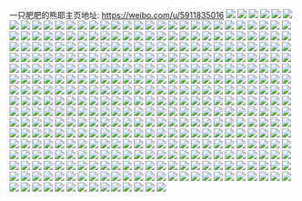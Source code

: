 一只肥肥的熊耶主页地址: https://weibo.com/u/5911835016 
![](https://wx4.sinaimg.cn/mw2000/006s5slGly1h9cj4fb39rj30u01407ac.jpg) 
![](https://wx4.sinaimg.cn/mw2000/006s5slGly1h9brae1qq4j30u019yaj0.jpg) 
![](https://wx4.sinaimg.cn/mw2000/006s5slGly1h9aiagfcn4j30u01sxte6.jpg) 
![](https://wx4.sinaimg.cn/mw2000/006s5slGly1h98858755yj30mp0mpmyo.jpg) 
![](https://wx4.sinaimg.cn/mw2000/006s5slGly1h985pv4f29j30u0140ti5.jpg) 
![](https://wx4.sinaimg.cn/mw2000/006s5slGly1h96yhx2b8xj31400u0gv3.jpg) 
![](https://wx4.sinaimg.cn/mw2000/006s5slGly1h95yw0a4b8j30u0140jza.jpg) 
![](https://wx4.sinaimg.cn/mw2000/006s5slGly1h94l8j83b9j30qo0r4wg6.jpg) 
![](https://wx4.sinaimg.cn/mw2000/006s5slGly1h93o38uhn0j30g80m8gnc.jpg) 
![](https://wx4.sinaimg.cn/mw2000/006s5slGly1h93o392crjj30d30gxgn5.jpg) 
![](https://wx4.sinaimg.cn/mw2000/006s5slGly1h934xbh9x7j32c0340qv6.jpg) 
![](https://wx4.sinaimg.cn/mw2000/006s5slGly1h934x7xtojj30n80tq13t.jpg) 
![](https://wx4.sinaimg.cn/mw2000/006s5slGly1h92d1up8d2j30u0140qd9.jpg) 
![](https://wx4.sinaimg.cn/mw2000/006s5slGly1h92bkv4c6rj30u014044x.jpg) 
![](https://wx4.sinaimg.cn/mw2000/006s5slGly1h92bkumen5j30u011i42m.jpg) 
![](https://wx4.sinaimg.cn/mw2000/006s5slGly1h90uzmdh83j33402c0e82.jpg) 
![](https://wx4.sinaimg.cn/mw2000/006s5slGly1h90uzol0jsj32c0340qv5.jpg) 
![](https://wx4.sinaimg.cn/mw2000/006s5slGly1h90uzoy4zoj30wr0zftcr.jpg) 
![](https://wx4.sinaimg.cn/mw2000/006s5slGly1h8zzx9wuirj30u00u076y.jpg) 
![](https://wx4.sinaimg.cn/mw2000/006s5slGly1h8ztnq370gj308c08cdg5.jpg) 
![](https://wx4.sinaimg.cn/mw2000/006s5slGly1h8ys424n35j31sc2dshdu.jpg) 
![](https://wx4.sinaimg.cn/mw2000/006s5slGly1h8ys3zk5fhj32c0340kjn.jpg) 
![](https://wx4.sinaimg.cn/mw2000/006s5slGly1h8ys43uyibj32c0340kjm.jpg) 
![](https://wx4.sinaimg.cn/mw2000/006s5slGly1h8ylmdf5mlj30u0140462.jpg) 
![](https://wx4.sinaimg.cn/mw2000/006s5slGly1h8wtygpg7lj30u00vqae7.jpg) 
![](https://wx4.sinaimg.cn/mw2000/006s5slGly1h8wtymnw61j30u01hd46r.jpg) 
![](https://wx4.sinaimg.cn/mw2000/006s5slGly1h8vape107bj31sc2ds7wi.jpg) 
![](https://wx4.sinaimg.cn/mw2000/006s5slGly1h8vapanxjaj31sc2dshdu.jpg) 
![](https://wx4.sinaimg.cn/mw2000/006s5slGly1h8vapffoyqj32c0340npe.jpg) 
![](https://wx4.sinaimg.cn/mw2000/006s5slGly1h8vaphbubuj32c0340kjm.jpg) 
![](https://wx4.sinaimg.cn/mw2000/006s5slGly1h8twcnqhyfj33402c0u0y.jpg) 
![](https://wx4.sinaimg.cn/mw2000/006s5slGly1h8spli8zglj30u0144n12.jpg) 
![](https://wx4.sinaimg.cn/mw2000/006s5slGly1h8spli0gu4j30u0144gpg.jpg) 
![](https://wx4.sinaimg.cn/mw2000/006s5slGly1h8rlgaiyofj30u0140q7p.jpg) 
![](https://wx4.sinaimg.cn/mw2000/006s5slGly1h8rlga4z3hj30zk0q5mz6.jpg) 
![](https://wx4.sinaimg.cn/mw2000/006s5slGly1h8rlgc5040j30u01sxn2t.jpg) 
![](https://wx4.sinaimg.cn/mw2000/006s5slGly1h8rlgcgtumj30v90u0q50.jpg) 
![](https://wx4.sinaimg.cn/mw2000/006s5slGly1h8qlvght4zj31400u0dor.jpg) 
![](https://wx4.sinaimg.cn/mw2000/006s5slGly1h8qlvgr3fwj30u00lotav.jpg) 
![](https://wx4.sinaimg.cn/mw2000/006s5slGly1h8pcmkjdhej30u0140wm7.jpg) 
![](https://wx4.sinaimg.cn/mw2000/006s5slGly1h8paxrt6shj30u014048h.jpg) 
![](https://wx4.sinaimg.cn/mw2000/006s5slGly1h8mv73baysj32c0340kjn.jpg) 
![](https://wx4.sinaimg.cn/mw2000/006s5slGly1h8mv70jkxhj32c0340kjo.jpg) 
![](https://wx4.sinaimg.cn/mw2000/006s5slGly1h8kkj14mzlj31sc2dsu0y.jpg) 
![](https://wx4.sinaimg.cn/mw2000/006s5slGly1h8jg4xu34qj30u00ti75z.jpg) 
![](https://wx4.sinaimg.cn/mw2000/006s5slGly1h8itw4lqkwj32560zob29.jpg) 
![](https://wx4.sinaimg.cn/mw2000/006s5slGly1h8itw64odpj32560zob29.jpg) 
![](https://wx4.sinaimg.cn/mw2000/006s5slGly1h8hfuk2fqtj32c03401ky.jpg) 
![](https://wx4.sinaimg.cn/mw2000/006s5slGly1h8h6pdjvm4j31401hc1jm.jpg) 
![](https://wx4.sinaimg.cn/mw2000/006s5slGly1h8h6pdwnlxj30p00xc7bo.jpg) 
![](https://wx4.sinaimg.cn/mw2000/006s5slGly1h8gdp47o6ej30u0140n75.jpg) 
![](https://wx4.sinaimg.cn/mw2000/006s5slGly1h8g7ocrr0oj30zo256nls.jpg) 
![](https://wx4.sinaimg.cn/mw2000/006s5slGly1h8fb7f2visj30u0140gtf.jpg) 
![](https://wx4.sinaimg.cn/mw2000/006s5slGly1h8e8ja1kx4j30u0140aff.jpg) 
![](https://wx4.sinaimg.cn/mw2000/006s5slGly1h8e5oh716rj30u0140n5t.jpg) 
![](https://wx4.sinaimg.cn/mw2000/006s5slGly1h8e5ohzpkwj30k10k1417.jpg) 
![](https://wx4.sinaimg.cn/mw2000/006s5slGly1h8d0trbm49j30u01sxjvr.jpg) 
![](https://wx4.sinaimg.cn/mw2000/006s5slGly1h8876v8iofj30j60iitbc.jpg) 
![](https://wx4.sinaimg.cn/mw2000/006s5slGly1h87u9v1aezj32c0340npe.jpg) 
![](https://wx4.sinaimg.cn/mw2000/006s5slGly1h87u9xnnl3j32c0340npe.jpg) 
![](https://wx4.sinaimg.cn/mw2000/006s5slGly1h83i4kweixj30u01400zr.jpg) 
![](https://wx4.sinaimg.cn/mw2000/006s5slGly1h83i4f2nnbj30u0140ah1.jpg) 
![](https://wx4.sinaimg.cn/mw2000/006s5slGly1h80w72lsusj32c0340b2a.jpg) 
![](https://wx4.sinaimg.cn/mw2000/006s5slGly1h80w71aiwqj32c0340u0y.jpg) 
![](https://wx4.sinaimg.cn/mw2000/006s5slGly1h80w73wr10j32c0340e82.jpg) 
![](https://wx4.sinaimg.cn/mw2000/006s5slGly1h80hgkv4dyj30u01407c1.jpg) 
![](https://wx4.sinaimg.cn/mw2000/006s5slGly1h7vnzvdk8vj31sx0u0gsf.jpg) 
![](https://wx4.sinaimg.cn/mw2000/006s5slGly1h7vnzr90waj30j60hnwfd.jpg) 
![](https://wx4.sinaimg.cn/mw2000/006s5slGly1h7tb42mi8kj30u0140q9z.jpg) 
![](https://wx4.sinaimg.cn/mw2000/006s5slGly1h7tb427n7uj30u0140431.jpg) 
![](https://wx4.sinaimg.cn/mw2000/006s5slGly1h7o6ithdkaj32c0340e82.jpg) 
![](https://wx4.sinaimg.cn/mw2000/006s5slGly1h7o6iucrrij33402c0x6p.jpg) 
![](https://wx4.sinaimg.cn/mw2000/006s5slGly1h7o6ix0y7sj32c0340x6p.jpg) 
![](https://wx4.sinaimg.cn/mw2000/006s5slGly1h7o6iyl1mpj32c0340kjm.jpg) 
![](https://wx4.sinaimg.cn/mw2000/006s5slGly1h7o6ivsvatj32c0340qv6.jpg) 
![](https://wx4.sinaimg.cn/mw2000/006s5slGly1h7o6j03hgyj33402c0b2b.jpg) 
![](https://wx4.sinaimg.cn/mw2000/006s5slGly1h7o6isdo6aj33402c0e83.jpg) 
![](https://wx4.sinaimg.cn/mw2000/006s5slGly1h7o6jcqr0cj32560zohdt.jpg) 
![](https://wx4.sinaimg.cn/mw2000/006s5slGly1h7o6ja8r42j32c03401ky.jpg) 
![](https://wx4.sinaimg.cn/mw2000/006s5slGly1h7fc2mc66dj30u0140786.jpg) 
![](https://wx4.sinaimg.cn/mw2000/006s5slGly1h7daai3enaj30zo1bk7jw.jpg) 
![](https://wx4.sinaimg.cn/mw2000/006s5slGly1h7daahhes6j30zi1bcmym.jpg) 
![](https://wx4.sinaimg.cn/mw2000/006s5slGly1h7c6zy0z0hj30u0140tbn.jpg) 
![](https://wx4.sinaimg.cn/mw2000/006s5slGly1h7c70wna2wj30u01sx0xk.jpg) 
![](https://wx4.sinaimg.cn/mw2000/006s5slGly1h7c5kkge81j30u0140441.jpg) 
![](https://wx4.sinaimg.cn/mw2000/006s5slGly1h7c3k3me1yj30u0140760.jpg) 
![](https://wx4.sinaimg.cn/mw2000/006s5slGly1h7c3k4cb3qj30u014075p.jpg) 
![](https://wx4.sinaimg.cn/mw2000/006s5slGly1h7c3k51eunj30u0140k06.jpg) 
![](https://wx4.sinaimg.cn/mw2000/006s5slGly1h7c3k646usj30u0140dj2.jpg) 
![](https://wx4.sinaimg.cn/mw2000/006s5slGly1h78pnqryl6j30u0140aba.jpg) 
![](https://wx4.sinaimg.cn/mw2000/006s5slGly1h74q77o21ej30u0140jxp.jpg) 
![](https://wx4.sinaimg.cn/mw2000/006s5slGly1h6wq1fxhubj32c0340e82.jpg) 
![](https://wx4.sinaimg.cn/mw2000/006s5slGly1h6r63peio9j30u014jn6p.jpg) 
![](https://wx4.sinaimg.cn/mw2000/006s5slGly1h6r63ptq0gj30u0140779.jpg) 
![](https://wx4.sinaimg.cn/mw2000/006s5slGly1h6r63qm5l9j30u0140qd1.jpg) 
![](https://wx4.sinaimg.cn/mw2000/006s5slGly1h6r63r3yhnj30u0140tfn.jpg) 
![](https://wx4.sinaimg.cn/mw2000/006s5slGly1h6r63rl8o3j30u0140gu2.jpg) 
![](https://wx4.sinaimg.cn/mw2000/006s5slGly1h6r63s3bikj31400u045x.jpg) 
![](https://wx4.sinaimg.cn/mw2000/006s5slGly1h6r63sh705j31400u07a9.jpg) 
![](https://wx4.sinaimg.cn/mw2000/006s5slGly1h6r63t0j07j30u01407dw.jpg) 
![](https://wx4.sinaimg.cn/mw2000/006s5slGly1h6r63ow4c3j30u0140762.jpg) 
![](https://wx4.sinaimg.cn/mw2000/006s5slGly1h6odmzr7axj30u0140454.jpg) 
![](https://wx4.sinaimg.cn/mw2000/006s5slGly1h6odn1tvrjj30u0140wm3.jpg) 
![](https://wx4.sinaimg.cn/mw2000/006s5slGly1h6odn487ooj30u0140wm9.jpg) 
![](https://wx4.sinaimg.cn/mw2000/006s5slGly1h6jz0347d3j32c0340e82.jpg) 
![](https://wx4.sinaimg.cn/mw2000/006s5slGly1h6jqka9ijej31vv2ihb29.jpg) 
![](https://wx4.sinaimg.cn/mw2000/006s5slGly1h6jqkcjh1wj32c0340u0x.jpg) 
![](https://wx4.sinaimg.cn/mw2000/006s5slGly1h6jqkettmfj32c03407wi.jpg) 
![](https://wx4.sinaimg.cn/mw2000/006s5slGly1h6i2clq4xcj30u0140qdg.jpg) 
![](https://wx4.sinaimg.cn/mw2000/006s5slGly1h6i2cmz6ezj30u0140wp0.jpg) 
![](https://wx4.sinaimg.cn/mw2000/006s5slGly1h6agcrlyz0j30u0140q4u.jpg) 
![](https://wx4.sinaimg.cn/mw2000/006s5slGly1h6agcs1262j30u0140q55.jpg) 
![](https://wx4.sinaimg.cn/mw2000/006s5slGly1h5to19xxqzj31910u0wkj.jpg) 
![](https://wx4.sinaimg.cn/mw2000/006s5slGly1h5to1acd4ij31910u0q96.jpg) 
![](https://wx4.sinaimg.cn/mw2000/006s5slGly1h5tgbl6heij30u0140gub.jpg) 
![](https://wx4.sinaimg.cn/mw2000/006s5slGly1h5tgbll9ujj31910u0wkj.jpg) 
![](https://wx4.sinaimg.cn/mw2000/006s5slGly1h5tgblwysdj30u0140n78.jpg) 
![](https://wx4.sinaimg.cn/mw2000/006s5slGly1h5tgbmc81nj30u0140gte.jpg) 
![](https://wx4.sinaimg.cn/mw2000/006s5slGly1h5tgbkszv6j31400u0qbc.jpg) 
![](https://wx4.sinaimg.cn/mw2000/006s5slGly1h5tgbmnencj30u0140ah4.jpg) 
![](https://wx4.sinaimg.cn/mw2000/006s5slGly1h5tgbn1t2mj31400u07cb.jpg) 
![](https://wx4.sinaimg.cn/mw2000/006s5slGly1h5tgbnhlasj30u0140wkm.jpg) 
![](https://wx4.sinaimg.cn/mw2000/006s5slGly1h5tgbnvydlj31400u0jz6.jpg) 
![](https://wx4.sinaimg.cn/mw2000/006s5slGly1h5c3nuekzij30pw1a0ter.jpg) 
![](https://wx4.sinaimg.cn/mw2000/006s5slGly1h5c3numlj7j30u01hcqe9.jpg) 
![](https://wx4.sinaimg.cn/mw2000/006s5slGly1h58k0frbzwj32c0340kjl.jpg) 
![](https://wx4.sinaimg.cn/mw2000/006s5slGly1h58k0fca0nj31401hckbq.jpg) 
![](https://wx4.sinaimg.cn/mw2000/006s5slGly1h53uo580usj32c0340b2a.jpg) 
![](https://wx4.sinaimg.cn/mw2000/006s5slGly1h527ccrzuij30u014010v.jpg) 
![](https://wx4.sinaimg.cn/mw2000/006s5slGly1h51n10fcbij32c03401ky.jpg) 
![](https://wx4.sinaimg.cn/mw2000/006s5slGly1h4wlnblccpj30u01400ys.jpg) 
![](https://wx4.sinaimg.cn/mw2000/006s5slGly1h4w4qlpojqj30u00u0qa9.jpg) 
![](https://wx4.sinaimg.cn/mw2000/006s5slGly1h4vkquzccaj30u01400zf.jpg) 
![](https://wx4.sinaimg.cn/mw2000/006s5slGly1h4vkqvfgsqj30u0140th6.jpg) 
![](https://wx4.sinaimg.cn/mw2000/006s5slGly1h4vkqu3bjnj30u017r793.jpg) 
![](https://wx4.sinaimg.cn/mw2000/006s5slGly1h4vkqvsrytj30zk0k0jv3.jpg) 
![](https://wx4.sinaimg.cn/mw2000/006s5slGly1h4vkqw3o5mj30u0140ag7.jpg) 
![](https://wx4.sinaimg.cn/mw2000/006s5slGly1h4lo0qqlymj31401hcgxx.jpg) 
![](https://wx4.sinaimg.cn/mw2000/006s5slGly1h4lo0q1ljcj32c0340u0x.jpg) 
![](https://wx4.sinaimg.cn/mw2000/006s5slGly1h4lo0reprij33401r0x6p.jpg) 
![](https://wx4.sinaimg.cn/mw2000/006s5slGly1h4lo0shzhgj33402c0kjn.jpg) 
![](https://wx4.sinaimg.cn/mw2000/006s5slGly1h4lo0tfj1yj33402c01kx.jpg) 
![](https://wx4.sinaimg.cn/mw2000/006s5slGly1h4lo0uexsvj32c02c0x6p.jpg) 
![](https://wx4.sinaimg.cn/mw2000/006s5slGly1h455xuloxkj31400u0wmr.jpg) 
![](https://wx4.sinaimg.cn/mw2000/006s5slGly1h3uw8rki0zj31400u078k.jpg) 
![](https://wx4.sinaimg.cn/mw2000/006s5slGly1h3uw8ski5sj31400u0jyg.jpg) 
![](https://wx4.sinaimg.cn/mw2000/006s5slGly1h3uw8swijoj308c08cmx1.jpg) 
![](https://wx4.sinaimg.cn/mw2000/006s5slGly1h3uw8tqg8wj30u01hctgu.jpg) 
![](https://wx4.sinaimg.cn/mw2000/006s5slGly1h3ny3ferevj31900u0aj6.jpg) 
![](https://wx4.sinaimg.cn/mw2000/006s5slGly1h3ny3h7rc7j30u01agdjz.jpg) 
![](https://wx4.sinaimg.cn/mw2000/006s5slGly1h3ny3i0jpqj31900u0jy6.jpg) 
![](https://wx4.sinaimg.cn/mw2000/006s5slGly1h3ny3ghslaj30u019010e.jpg) 
![](https://wx4.sinaimg.cn/mw2000/006s5slGly1h3ny3hni8wj31920u0wjh.jpg) 
![](https://wx4.sinaimg.cn/mw2000/006s5slGly1h3ny3ewd7zj31900u0q6m.jpg) 
![](https://wx4.sinaimg.cn/mw2000/006s5slGly1h3ny3frc1qj30u013ygo7.jpg) 
![](https://wx4.sinaimg.cn/mw2000/006s5slGly1h3ny3gvct2j31900u0n39.jpg) 
![](https://wx4.sinaimg.cn/mw2000/006s5slGly1h3ny3g3ihkj30u0190dj9.jpg) 
![](https://wx4.sinaimg.cn/mw2000/006s5slGly1h3eyzpvlo4j31400u0dqi.jpg) 
![](https://wx4.sinaimg.cn/mw2000/006s5slGly1h3eyzqj016j30u0140gs1.jpg) 
![](https://wx4.sinaimg.cn/mw2000/006s5slGly1h3eyzrjzghj30u0140tgo.jpg) 
![](https://wx4.sinaimg.cn/mw2000/006s5slGly1h3eyzsh7hej31400u0wo4.jpg) 
![](https://wx4.sinaimg.cn/mw2000/006s5slGly1h3b786pl9cj30u014079p.jpg) 
![](https://wx4.sinaimg.cn/mw2000/006s5slGly1h36nvutvl9j30u00u0dj3.jpg) 
![](https://wx4.sinaimg.cn/mw2000/006s5slGly1h36nw2cys8j30u00u0440.jpg) 
![](https://wx4.sinaimg.cn/mw2000/006s5slGly1h35e1cvpk8j30u00u0q80.jpg) 
![](https://wx4.sinaimg.cn/mw2000/006s5slGly1h35e1dau66j30u00u0q6y.jpg) 
![](https://wx4.sinaimg.cn/mw2000/006s5slGly1h35e1e75yej30u00u0djs.jpg) 
![](https://wx4.sinaimg.cn/mw2000/006s5slGly1h35e1eotuyj30u00u0wig.jpg) 
![](https://wx4.sinaimg.cn/mw2000/006s5slGly1h322yzgjkbj30u00u0adb.jpg) 
![](https://wx4.sinaimg.cn/mw2000/006s5slGly1h2wmcepn47j30u0140n4j.jpg) 
![](https://wx4.sinaimg.cn/mw2000/006s5slGly1h2wmcf3b4ej30ow1hc0xm.jpg) 
![](https://wx4.sinaimg.cn/mw2000/006s5slGly1h2wmcftosgj31400u0n1j.jpg) 
![](https://wx4.sinaimg.cn/mw2000/006s5slGly1h2wmcggr09j31400u0dlf.jpg) 
![](https://wx4.sinaimg.cn/mw2000/006s5slGly1h2rtst6eo1j30u00u0q6s.jpg) 
![](https://wx4.sinaimg.cn/mw2000/006s5slGly1h2rs6fik7aj30u00u041f.jpg) 
![](https://wx4.sinaimg.cn/mw2000/006s5slGly1h2rs6fxc2mj30u00u0n00.jpg) 
![](https://wx4.sinaimg.cn/mw2000/006s5slGly1h2pu9ysscyj30u00u0q74.jpg) 
![](https://wx4.sinaimg.cn/mw2000/006s5slGly1h2pu9z68cvj30u00u00wt.jpg) 
![](https://wx4.sinaimg.cn/mw2000/006s5slGly1h2pu7d61efj30u00u0q5h.jpg) 
![](https://wx4.sinaimg.cn/mw2000/006s5slGly1h2pu7dkak2j30u00u043b.jpg) 
![](https://wx4.sinaimg.cn/mw2000/006s5slGly1h2oqfezs8hj30u0140ah8.jpg) 
![](https://wx4.sinaimg.cn/mw2000/006s5slGly1h2oqffmr98j30u0140grv.jpg) 
![](https://wx4.sinaimg.cn/mw2000/006s5slGly1h2oqfekcd7j30u00u0wjy.jpg) 
![](https://wx4.sinaimg.cn/mw2000/006s5slGly1h2mg9d6q5zj31400u0gpw.jpg) 
![](https://wx4.sinaimg.cn/mw2000/006s5slGly1h2mg9dmmmkj30u01400vv.jpg) 
![](https://wx4.sinaimg.cn/mw2000/006s5slGly1h2kwfbyq2rj30u0140n1p.jpg) 
![](https://wx4.sinaimg.cn/mw2000/006s5slGly1h2kwfdalvzj30u01sctf4.jpg) 
![](https://wx4.sinaimg.cn/mw2000/006s5slGly1h2i98ad5mxj30u01407b2.jpg) 
![](https://wx4.sinaimg.cn/mw2000/006s5slGly1h2i98bghwlj30u0140n30.jpg) 
![](https://wx4.sinaimg.cn/mw2000/006s5slGly1h2fflqfknsj30u0140gsa.jpg) 
![](https://wx4.sinaimg.cn/mw2000/006s5slGly1h2fflq1gluj30u013cah4.jpg) 
![](https://wx4.sinaimg.cn/mw2000/006s5slGly1h2fflpgi5cj30u0140dl0.jpg) 
![](https://wx4.sinaimg.cn/mw2000/006s5slGly1h2d20yybvpj30sx15nn04.jpg) 
![](https://wx4.sinaimg.cn/mw2000/006s5slGly1h2coe7iotwj30u00u0q6u.jpg) 
![](https://wx4.sinaimg.cn/mw2000/006s5slGly1h2coe7sm3uj30u00u0n0h.jpg) 
![](https://wx4.sinaimg.cn/mw2000/006s5slGly1h281ye77epj30u00u0tf1.jpg) 
![](https://wx4.sinaimg.cn/mw2000/006s5slGly1h281yept0dj30u00u044d.jpg) 
![](https://wx4.sinaimg.cn/mw2000/006s5slGly1h27uza0f61j30u00u07b2.jpg) 
![](https://wx4.sinaimg.cn/mw2000/006s5slGly1h26xft0cw0j303z03jq2r.jpg) 
![](https://wx4.sinaimg.cn/mw2000/006s5slGly1h23bmf3co7j30u00u0q65.jpg) 
![](https://wx4.sinaimg.cn/mw2000/006s5slGly1h20b25w7wbj30u00u0n0j.jpg) 
![](https://wx4.sinaimg.cn/mw2000/006s5slGly1h1wrrtccyaj33401r0u0y.jpg) 
![](https://wx4.sinaimg.cn/mw2000/006s5slGly1h1wrrun6ksj32c02c0qv5.jpg) 
![](https://wx4.sinaimg.cn/mw2000/006s5slGly1h1vryljyzuj31031c4drp.jpg) 
![](https://wx4.sinaimg.cn/mw2000/006s5slGly1h1s7pvcgybj31s02dahdt.jpg) 
![](https://wx4.sinaimg.cn/mw2000/006s5slGly1h1s7pwo9l0j30qw14cgty.jpg) 
![](https://wx4.sinaimg.cn/mw2000/006s5slGly1h1s7pw6phnj32c0340u0x.jpg) 
![](https://wx4.sinaimg.cn/mw2000/006s5slGly1h1rnx6inw2j313g1hc4qp.jpg) 
![](https://wx4.sinaimg.cn/mw2000/006s5slGly1h1rnx76y0bj31s02dcb29.jpg) 
![](https://wx4.sinaimg.cn/mw2000/006s5slGly1h1rnx82ac0j31c41s41h9.jpg) 
![](https://wx4.sinaimg.cn/mw2000/006s5slGly1h1rnx96rwnj32c02c0x6p.jpg) 
![](https://wx4.sinaimg.cn/mw2000/006s5slGly1h1rnx9yzewj32c02bzb29.jpg) 
![](https://wx4.sinaimg.cn/mw2000/006s5slGly1h1rnxb420oj327g27ghdt.jpg) 
![](https://wx4.sinaimg.cn/mw2000/006s5slGly1h1op7zoe00j31s02dctxe.jpg) 
![](https://wx4.sinaimg.cn/mw2000/006s5slGly1h1op80jv54j32c02c0hdt.jpg) 
![](https://wx4.sinaimg.cn/mw2000/006s5slGly1h1op82q7m1j32c02c01ky.jpg) 
![](https://wx4.sinaimg.cn/mw2000/006s5slGly1h1op83enr6j31s025btyu.jpg) 
![](https://wx4.sinaimg.cn/mw2000/006s5slGly1h1op85782mj31s02dcb2a.jpg) 
![](https://wx4.sinaimg.cn/mw2000/006s5slGly1h1op88r0duj31qq29m1gm.jpg) 
![](https://wx4.sinaimg.cn/mw2000/006s5slGly1h1op9b7vihj31sc2dsqv5.jpg) 
![](https://wx4.sinaimg.cn/mw2000/006s5slGly1h1op89gizgj31s02dc4qp.jpg) 
![](https://wx4.sinaimg.cn/mw2000/006s5slGly1h1op8acpx8j32c02c0b29.jpg) 
![](https://wx4.sinaimg.cn/mw2000/006s5slGly1h1amxgzwo5j31hc0u013q.jpg) 
![](https://wx4.sinaimg.cn/mw2000/006s5slGly1h1amxi1l85j30u00u00wj.jpg) 
![](https://wx4.sinaimg.cn/mw2000/006s5slGly1h1amxin7coj30u00u0n0x.jpg) 
![](https://wx4.sinaimg.cn/mw2000/006s5slGly1h1amxj2c23j30u00u0aeu.jpg) 
![](https://wx4.sinaimg.cn/mw2000/006s5slGly1h0zf2uvayrj32bw2fc7wj.jpg) 
![](https://wx4.sinaimg.cn/mw2000/006s5slGly1h0zf2y80eyj32c02c0qv7.jpg) 
![](https://wx4.sinaimg.cn/mw2000/006s5slGly1h0x4hnwsxoj31hc1hc7te.jpg) 
![](https://wx4.sinaimg.cn/mw2000/006s5slGly1h0x4hkbog7j31li1liu0x.jpg) 
![](https://wx4.sinaimg.cn/mw2000/006s5slGly1h0x4hlh5zgj32c02c0e81.jpg) 
![](https://wx4.sinaimg.cn/mw2000/006s5slGly1h0x4hmxsfjj328t28tkjl.jpg) 
![](https://wx4.sinaimg.cn/mw2000/006s5slGly1h0x4houncjj327r27r1kx.jpg) 
![](https://wx4.sinaimg.cn/mw2000/006s5slGly1h0x4hrtrlej30u010wac0.jpg) 
![](https://wx4.sinaimg.cn/mw2000/006s5slGly1h0q4q6od1qj31ns1nse81.jpg) 
![](https://wx4.sinaimg.cn/mw2000/006s5slGly1h0q4q8qoumj32c02c0kjm.jpg) 
![](https://wx4.sinaimg.cn/mw2000/006s5slGly1h0q4quzfnwj30ow1gn434.jpg) 
![](https://wx4.sinaimg.cn/mw2000/006s5slGly1h0owdg5gpvj3296296x6p.jpg) 
![](https://wx4.sinaimg.cn/mw2000/006s5slGly1h0owdhcfnxj31x91x9e81.jpg) 
![](https://wx4.sinaimg.cn/mw2000/006s5slGly1h0kydrqppqj32c02c0npd.jpg) 
![](https://wx4.sinaimg.cn/mw2000/006s5slGly1h0kydsnvbcj32c02c0x6p.jpg) 
![](https://wx4.sinaimg.cn/mw2000/006s5slGly1h0j2y44c8jj32c02c0b29.jpg) 
![](https://wx4.sinaimg.cn/mw2000/006s5slGly1h0i4yqjyioj30u01scte4.jpg) 
![](https://wx4.sinaimg.cn/mw2000/006s5slGly1h0gpt26gq1j31hc1hc1kx.jpg) 
![](https://wx4.sinaimg.cn/mw2000/006s5slGly1h0gpt51iluj32c02c0npd.jpg) 
![](https://wx4.sinaimg.cn/mw2000/006s5slGly1h0gpt5p4ctj32c02c01g9.jpg) 
![](https://wx4.sinaimg.cn/mw2000/006s5slGly1h0gpt47frij32c02c0u0x.jpg) 
![](https://wx4.sinaimg.cn/mw2000/006s5slGly1h0gpr5hpe7j32c02c01ky.jpg) 
![](https://wx4.sinaimg.cn/mw2000/006s5slGly1h0gpr94wqdj32c12c07wj.jpg) 
![](https://wx4.sinaimg.cn/mw2000/006s5slGly1h0gprbyqp3j32dc2byx6q.jpg) 
![](https://wx4.sinaimg.cn/mw2000/006s5slGly1h0d0kn81hzj30u00u0goa.jpg) 
![](https://wx4.sinaimg.cn/mw2000/006s5slGly1h0d0ko1kqrj30u00u0aea.jpg) 
![](https://wx4.sinaimg.cn/mw2000/006s5slGly1h0aolalwaaj30u01400yk.jpg) 
![](https://wx4.sinaimg.cn/mw2000/006s5slGly1h0aolb6bs2j31400u0wi2.jpg) 
![](https://wx4.sinaimg.cn/mw2000/006s5slGly1h08a1ac7mjj31hc0own54.jpg) 
![](https://wx4.sinaimg.cn/mw2000/006s5slGly1h08a1c8o7nj306o06ojrc.jpg) 
![](https://wx4.sinaimg.cn/mw2000/006s5slGly1h059727eogj31sc0u0n9f.jpg) 
![](https://wx4.sinaimg.cn/mw2000/006s5slGly1h05972tqt8j31sc0u04au.jpg) 
![](https://wx4.sinaimg.cn/mw2000/006s5slGly1h03mo8fappj30u00uwjw9.jpg) 
![](https://wx4.sinaimg.cn/mw2000/006s5slGly1h03mo8xklfj30u00u0n2r.jpg) 
![](https://wx4.sinaimg.cn/mw2000/006s5slGly1h03mo9cdxlj30u00u042p.jpg) 
![](https://wx4.sinaimg.cn/mw2000/006s5slGly1gzyx6kb2dkj30bi09rt8u.jpg) 
![](https://wx4.sinaimg.cn/mw2000/006s5slGgy1gzrcg5cddej30u013z444.jpg) 
![](https://wx4.sinaimg.cn/mw2000/006s5slGgy1gzrcg69phyj31400u0k4r.jpg) 
![](https://wx4.sinaimg.cn/mw2000/006s5slGgy1gzrcg7nocqj31400u0ncl.jpg) 
![](https://wx4.sinaimg.cn/mw2000/006s5slGgy1gzrcg8kfo0j31400u011u.jpg) 
![](https://wx4.sinaimg.cn/mw2000/006s5slGgy1gzrcg9r7lnj31400u0dpb.jpg) 
![](https://wx4.sinaimg.cn/mw2000/006s5slGgy1gzrcgao9auj31400u0q74.jpg) 
![](https://wx4.sinaimg.cn/mw2000/006s5slGgy1gzrcgbm2njj31400u0gu1.jpg) 
![](https://wx4.sinaimg.cn/mw2000/006s5slGgy1gzrcgcgqdej31400u0tj2.jpg) 
![](https://wx4.sinaimg.cn/mw2000/006s5slGgy1gzrcgdlbetj31400u0jxd.jpg) 
![](https://wx4.sinaimg.cn/mw2000/006s5slGgy1gzrcgenes0j31r90u0gpt.jpg) 
![](https://wx4.sinaimg.cn/mw2000/006s5slGgy1gzr67hq3u2j313z0u0alu.jpg) 
![](https://wx4.sinaimg.cn/mw2000/006s5slGgy1gzr67immhsj30u01raajq.jpg) 
![](https://wx4.sinaimg.cn/mw2000/006s5slGgy1gzr67jidhoj30u01bnk11.jpg) 
![](https://wx4.sinaimg.cn/mw2000/006s5slGly1gzphphzarlj30dw0he3ze.jpg) 
![](https://wx4.sinaimg.cn/mw2000/006s5slGly1gzos686kbzj30u00u00ze.jpg) 
![](https://wx4.sinaimg.cn/mw2000/006s5slGly1gzl73rddecj31sc0u0q9v.jpg) 
![](https://wx4.sinaimg.cn/mw2000/006s5slGly1gzflsmrjesj30u0140dmi.jpg) 
![](https://wx4.sinaimg.cn/mw2000/006s5slGly1gzflsnh9wjj30u00u0af8.jpg) 
![](https://wx4.sinaimg.cn/mw2000/006s5slGly1gzavhttnv6j32c02c0qv5.jpg) 
![](https://wx4.sinaimg.cn/mw2000/006s5slGly1gzavhveocuj32c02c0u0x.jpg) 
![](https://wx4.sinaimg.cn/mw2000/006s5slGly1gzavhvrj6wj30e80grmzr.jpg) 
![](https://wx4.sinaimg.cn/mw2000/006s5slGly1gz9h6a2i92j30u00u0wl9.jpg) 
![](https://wx4.sinaimg.cn/mw2000/006s5slGly1gz9h6aox4bj30u00u0agb.jpg) 
![](https://wx4.sinaimg.cn/mw2000/006s5slGly1gz8ojkatu2j30u00u0q9v.jpg) 
![](https://wx4.sinaimg.cn/mw2000/006s5slGly1gz1ml1z9lhj30u00u044h.jpg) 
![](https://wx4.sinaimg.cn/mw2000/006s5slGly1gz1ml2jn36j30u00u0452.jpg) 
![](https://wx4.sinaimg.cn/mw2000/006s5slGly1gz1dl09hf5j30u00u0gru.jpg) 
![](https://wx4.sinaimg.cn/mw2000/006s5slGly1gz1dl0lsycj30u00wawh3.jpg) 
![](https://wx4.sinaimg.cn/mw2000/006s5slGly1gyr1y6vt86j33402c04qr.jpg) 
![](https://wx4.sinaimg.cn/mw2000/006s5slGly1gyr1y8zqfsj32c0340hdw.jpg) 
![](https://wx4.sinaimg.cn/mw2000/006s5slGly1gyr0yxeqfej31sc0u0dmr.jpg) 
![](https://wx4.sinaimg.cn/mw2000/006s5slGly1gyr0yxpfcpj31sc0u07cj.jpg) 
![](https://wx4.sinaimg.cn/mw2000/006s5slGly1gyr0yxyiikj31sc0u00wx.jpg) 
![](https://wx4.sinaimg.cn/mw2000/006s5slGly1gyq4r87746j30mg0cg40g.jpg) 
![](https://wx4.sinaimg.cn/mw2000/006s5slGly1gynestcsmuj30vk0hsn4m.jpg) 
![](https://wx4.sinaimg.cn/mw2000/006s5slGly1gymbsaeel2j313z0u0dmj.jpg) 
![](https://wx4.sinaimg.cn/mw2000/006s5slGly1gymbsb9csuj30u0140ajy.jpg) 
![](https://wx4.sinaimg.cn/mw2000/006s5slGly1gymbsbqni7j30u015zwls.jpg) 
![](https://wx4.sinaimg.cn/mw2000/006s5slGly1gymbsc8ma3j31400u0dkz.jpg) 
![](https://wx4.sinaimg.cn/mw2000/006s5slGly1gymbscjmioj30kb0kbmzn.jpg) 
![](https://wx4.sinaimg.cn/mw2000/006s5slGly1gyltmop9cej32c02c04qq.jpg) 
![](https://wx4.sinaimg.cn/mw2000/006s5slGly1gyjo93fe0oj32c03401kz.jpg) 
![](https://wx4.sinaimg.cn/mw2000/006s5slGly1gyjo949or8j32c02c01ky.jpg) 
![](https://wx4.sinaimg.cn/mw2000/006s5slGly1gyfyrsfwatj32c02c01ky.jpg) 
![](https://wx4.sinaimg.cn/mw2000/006s5slGly1gyfyrt80k0j32c02c0npd.jpg) 
![](https://wx4.sinaimg.cn/mw2000/006s5slGly1gyfyru5cpvj32c02c04qq.jpg) 
![](https://wx4.sinaimg.cn/mw2000/006s5slGly1gye9yj1yzxj32c02c0kjl.jpg) 
![](https://wx4.sinaimg.cn/mw2000/006s5slGly1gye9yjur2hj32c02c0kjl.jpg) 
![](https://wx4.sinaimg.cn/mw2000/006s5slGly1gye9yl9yjjj32c02c0hdt.jpg) 
![](https://wx4.sinaimg.cn/mw2000/006s5slGly1gya7s678icj31s02dc1kx.jpg) 
![](https://wx4.sinaimg.cn/mw2000/006s5slGly1gya7s6qllej32dc1s01kx.jpg) 
![](https://wx4.sinaimg.cn/mw2000/006s5slGly1gy907d2lxnj32c02c0npe.jpg) 
![](https://wx4.sinaimg.cn/mw2000/006s5slGly1gy907envquj32c03401kz.jpg) 
![](https://wx4.sinaimg.cn/mw2000/006s5slGly1gy7ibcg4mrj31r90u0h0z.jpg) 
![](https://wx4.sinaimg.cn/mw2000/006s5slGly1gy7ibcypnnj30u00u0td3.jpg) 
![](https://wx4.sinaimg.cn/mw2000/006s5slGly1gy7ibdor3yj30u00u0gt0.jpg) 
![](https://wx4.sinaimg.cn/mw2000/006s5slGly1gy7ibef5sdj30u014010m.jpg) 
![](https://wx4.sinaimg.cn/mw2000/006s5slGly1gy7ibf1d2pj30u00u045j.jpg) 
![](https://wx4.sinaimg.cn/mw2000/006s5slGly1gy7ibfuwtdj30u00u07c8.jpg) 
![](https://wx4.sinaimg.cn/mw2000/006s5slGly1gy7ibgkrrfj30u00u0tg7.jpg) 
![](https://wx4.sinaimg.cn/mw2000/006s5slGly1gy7ibhc7y5j31hc0u014g.jpg) 
![](https://wx4.sinaimg.cn/mw2000/006s5slGly1gy7ibi111ej31400u0gu8.jpg) 
![](https://wx4.sinaimg.cn/mw2000/006s5slGly1gy2vvod3qjj32c02c0qv6.jpg) 
![](https://wx4.sinaimg.cn/mw2000/006s5slGly1gy2vvpc0xfj32c02c0x6q.jpg) 
![](https://wx4.sinaimg.cn/mw2000/006s5slGly1gy2s0bgdymj30u00u0wk0.jpg) 
![](https://wx4.sinaimg.cn/mw2000/006s5slGly1gy2s0c3tytj30u00u0jx5.jpg) 
![](https://wx4.sinaimg.cn/mw2000/006s5slGly1gy0f3zrxmtj30u00u0gwq.jpg) 
![](https://wx4.sinaimg.cn/mw2000/006s5slGly1gy0f40wq46j30u00u07dh.jpg) 
![](https://wx4.sinaimg.cn/mw2000/006s5slGly1gy0f41sa72j30u00u0gtb.jpg) 
![](https://wx4.sinaimg.cn/mw2000/006s5slGly1gy0f47nzb1j30u00u0jyw.jpg) 
![](https://wx4.sinaimg.cn/mw2000/006s5slGly1gy0f42mh9wj30u00u0wky.jpg) 
![](https://wx4.sinaimg.cn/mw2000/006s5slGly1gy0f43xsq3j30u00u012x.jpg) 
![](https://wx4.sinaimg.cn/mw2000/006s5slGly1gy0f454ouaj30u00u0n6u.jpg) 
![](https://wx4.sinaimg.cn/mw2000/006s5slGly1gy0f462gl8j30u00u0thy.jpg) 
![](https://wx4.sinaimg.cn/mw2000/006s5slGly1gy0f46o5qgj31400u0n1c.jpg) 
![](https://wx4.sinaimg.cn/mw2000/006s5slGly1gxyna5qphpj32c02c0kjl.jpg) 
![](https://wx4.sinaimg.cn/mw2000/006s5slGly1gxy9gczq11j30u00u07a1.jpg) 
![](https://wx4.sinaimg.cn/mw2000/006s5slGly1gxefqflqdhj30u00u0wkj.jpg) 
![](https://wx4.sinaimg.cn/mw2000/006s5slGly1gxefqf6vx8j30u00u0q94.jpg) 
![](https://wx4.sinaimg.cn/mw2000/006s5slGly1gxa1ytp58yj30u00u0n2r.jpg) 
![](https://wx4.sinaimg.cn/mw2000/006s5slGly1gxa1yu6mm4j30u00u079n.jpg) 
![](https://wx4.sinaimg.cn/mw2000/006s5slGly1gxa1yuwn64j30u00u00ze.jpg) 
![](https://wx4.sinaimg.cn/mw2000/006s5slGly1gxa1yve2eij30u00u0n3v.jpg) 
![](https://wx4.sinaimg.cn/mw2000/006s5slGly1gxa1yvr8bcj30u00u0tcb.jpg) 
![](https://wx4.sinaimg.cn/mw2000/006s5slGly1gxa1yw3vzlj30u00u0gqm.jpg) 
![](https://wx4.sinaimg.cn/mw2000/006s5slGly1gwqjo6x6t6j30qo0bldht.jpg) 
![](https://wx4.sinaimg.cn/mw2000/006s5slGly1gwo1wfh3iwj30u00u041n.jpg) 
![](https://wx4.sinaimg.cn/mw2000/006s5slGly1gwkll65dh4j30u00u0ag1.jpg) 
![](https://wx4.sinaimg.cn/mw2000/006s5slGly1gwkll6pg9rj30u00u00z2.jpg) 
![](https://wx4.sinaimg.cn/mw2000/006s5slGly1gwa9513awcj30tz0dlta9.jpg) 
![](https://wx4.sinaimg.cn/mw2000/006s5slGly1gwa951ytwcj30u00u0gr8.jpg) 
![](https://wx4.sinaimg.cn/mw2000/006s5slGly1gwa9530e1gj30u00u079g.jpg) 
![](https://wx4.sinaimg.cn/mw2000/006s5slGly1gvzitpikfjj30u00u0gqr.jpg) 
![](https://wx4.sinaimg.cn/mw2000/006s5slGly1gvzitoky1dj30u0140gsl.jpg) 
![](https://wx4.sinaimg.cn/mw2000/006s5slGly1gvzitpyb6hj30u00u0dkl.jpg) 
![](https://wx4.sinaimg.cn/mw2000/006s5slGly1gvzitqiwetj30u00u07al.jpg) 
![](https://wx4.sinaimg.cn/mw2000/006s5slGly1gvf0ex2ez4j61sc0u07an02.jpg) 
![](https://wx4.sinaimg.cn/mw2000/006s5slGly1gupbowdw6yj61sc0u07f102.jpg) 
![](https://wx4.sinaimg.cn/mw2000/006s5slGly1gueaqp0mc4j60u013zwle02.jpg) 
![](https://wx4.sinaimg.cn/mw2000/006s5slGly1gsdgt6b1sbj30u00u0wkb.jpg) 
![](https://wx4.sinaimg.cn/mw2000/006s5slGly1grj9cqu9lvj30u00tgmyc.jpg) 
![](https://wx4.sinaimg.cn/mw2000/006s5slGly1grj9cr78prj30u00wjq8q.jpg) 
![](https://wx4.sinaimg.cn/mw2000/006s5slGly1grj9crl1waj30n00n0ta2.jpg) 
![](https://wx4.sinaimg.cn/mw2000/006s5slGly1gr9ed830gpj30u010l0ys.jpg) 
![](https://wx4.sinaimg.cn/mw2000/006s5slGly1gp5s1tdnzyj30pu0n3nh6.jpg) 
![](https://wx4.sinaimg.cn/mw2000/006s5slGly1gp5s1twg9rj30nt0m47m2.jpg) 
![](https://wx4.sinaimg.cn/mw2000/006s5slGly1gp5s1uedhwj31sc0u0grt.jpg) 
![](https://wx4.sinaimg.cn/mw2000/006s5slGly1gp5s1vaontj30q50oq7ov.jpg) 
![](https://wx4.sinaimg.cn/mw2000/006s5slGly1gom129k66rj31900u0136.jpg) 
![](https://wx4.sinaimg.cn/mw2000/006s5slGly1gom129wwl9j31900u00wj.jpg) 
![](https://wx4.sinaimg.cn/mw2000/006s5slGly1gncxxeh8ztj30u00u0aav.jpg) 
![](https://wx4.sinaimg.cn/mw2000/006s5slGly1gncxxeqozij30qo0q677l.jpg) 
![](https://wx4.sinaimg.cn/mw2000/006s5slGly1gmuzpetxdjj30dn0i8guf.jpg) 
![](https://wx4.sinaimg.cn/mw2000/006s5slGly1gmuzpfbmdgj30f00nmgxy.jpg) 
![](https://wx4.sinaimg.cn/mw2000/006s5slGly1gmuzpfl5f3j30bn0a1gpo.jpg) 
![](https://wx4.sinaimg.cn/mw2000/006s5slGly1gmuzpg63j7j30l40ifnc0.jpg) 
![](https://wx4.sinaimg.cn/mw2000/006s5slGly1gmuzpgpjtvj30l20niwtq.jpg) 
![](https://wx4.sinaimg.cn/mw2000/006s5slGly1gmuzph0j9lj30ec0f0478.jpg) 
![](https://wx4.sinaimg.cn/mw2000/006s5slGly1gmuzphjiq7j30kl0nb18d.jpg) 
![](https://wx4.sinaimg.cn/mw2000/006s5slGly1gjkr5kntfmj30u00u178o.jpg) 
![](https://wx4.sinaimg.cn/mw2000/006s5slGly1gjkr5l1lumj30u00u0q6v.jpg) 
![](https://wx4.sinaimg.cn/mw2000/006s5slGly1gjkr5lfr1fj30u00u0dn0.jpg) 
![](https://wx4.sinaimg.cn/mw2000/006s5slGly1gjkr5ltp60j30u00u0100.jpg) 
![](https://wx4.sinaimg.cn/mw2000/006s5slGly1gjbgskv1s5j30u018xwnw.jpg) 
![](https://wx4.sinaimg.cn/mw2000/006s5slGly1gg5og6a5rfj31ik1ike07.jpg) 
![](https://wx4.sinaimg.cn/mw2000/006s5slGly1gg5og70nszj31w01w01ky.jpg) 
![](https://wx4.sinaimg.cn/mw2000/006s5slGly1gg5og8qu56j3221221u0x.jpg) 
![](https://wx4.sinaimg.cn/mw2000/006s5slGly1gg5og9ipohj3242242x6q.jpg) 
![](https://wx4.sinaimg.cn/mw2000/006s5slGly1gg5oga9jyzj328g28gkjl.jpg) 
![](https://wx4.sinaimg.cn/mw2000/006s5slGly1gg5ogatrq1j322k22kqv5.jpg) 
![](https://wx4.sinaimg.cn/mw2000/006s5slGly1gg5ogbltkqj327w27w7wi.jpg) 
![](https://wx4.sinaimg.cn/mw2000/006s5slGly1gg5ogcfvxcj326s26shdu.jpg) 
![](https://wx4.sinaimg.cn/mw2000/006s5slGly1gg5ogdhitgj32c02c0hdu.jpg) 
